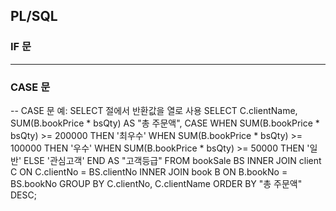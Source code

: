 ## PL/SQL 

### IF 문





---

### CASE 문

-- CASE 문 예: SELECT 절에서 반환값을 열로 사용
  SELECT C.clientName, SUM(B.bookPrice * bsQty) AS "총 주문액",
    CASE
      WHEN SUM(B.bookPrice * bsQty) >= 200000 THEN '최우수'
      WHEN SUM(B.bookPrice * bsQty) >= 100000 THEN '우수'
      WHEN SUM(B.bookPrice * bsQty) >= 50000 THEN '일반'
      ELSE '관심고객'
    END AS "고객등급"
    FROM bookSale BS
      INNER JOIN client C ON C.clientNo = BS.clientNo
      INNER JOIN book B ON B.bookNo = BS.bookNo
    GROUP BY C.clientNo, C.clientName
    ORDER BY "총 주문액" DESC;